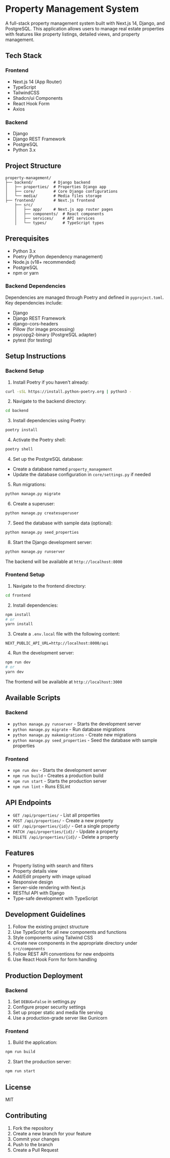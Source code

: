 # Property Management System

A full-stack property management system built with Next.js 14, Django, and PostgreSQL. This application allows users to manage real estate properties with features like property listings, detailed views, and property management.

## Tech Stack

### Frontend
- Next.js 14 (App Router)
- TypeScript
- TailwindCSS
- Shadcn/ui Components
- React Hook Form
- Axios

### Backend
- Django
- Django REST Framework
- PostgreSQL
- Python 3.x

## Project Structure

```
property-management/
├── backend/         # Django backend
│   ├── properties/  # Properties Django app
│   ├── core/        # Core Django configurations
│   └── media/       # Media files storage
├── frontend/        # Next.js frontend
    ├── src/
    │   ├── app/     # Next.js app router pages
    │   ├── components/  # React components
    │   ├── services/    # API services
    │   └── types/       # TypeScript types
```

## Prerequisites

- Python 3.x
- Poetry (Python dependency management)
- Node.js (v18+ recommended)
- PostgreSQL
- npm or yarn

### Backend Dependencies

Dependencies are managed through Poetry and defined in `pyproject.toml`. Key dependencies include:
- Django
- Django REST Framework
- django-cors-headers
- Pillow (for image processing)
- psycopg2-binary (PostgreSQL adapter)
- pytest (for testing)

## Setup Instructions

### Backend Setup

1. Install Poetry if you haven't already:
```bash
curl -sSL https://install.python-poetry.org | python3 -
```

2. Navigate to the backend directory:
```bash
cd backend
```

3. Install dependencies using Poetry:
```bash
poetry install
```

4. Activate the Poetry shell:
```bash
poetry shell
```

4. Set up the PostgreSQL database:
- Create a database named `property_management`
- Update the database configuration in `core/settings.py` if needed

5. Run migrations:
```bash
python manage.py migrate
```

6. Create a superuser:
```bash
python manage.py createsuperuser
```

7. Seed the database with sample data (optional):
```bash
python manage.py seed_properties
```

8. Start the Django development server:
```bash
python manage.py runserver
```

The backend will be available at `http://localhost:8000`

### Frontend Setup

1. Navigate to the frontend directory:
```bash
cd frontend
```

2. Install dependencies:
```bash
npm install
# or
yarn install
```

3. Create a `.env.local` file with the following content:
```env
NEXT_PUBLIC_API_URL=http://localhost:8000/api
```

4. Run the development server:
```bash
npm run dev
# or
yarn dev
```

The frontend will be available at `http://localhost:3000`

## Available Scripts

### Backend
- `python manage.py runserver` - Starts the development server
- `python manage.py migrate` - Run database migrations
- `python manage.py makemigrations` - Create new migrations
- `python manage.py seed_properties` - Seed the database with sample properties

### Frontend
- `npm run dev` - Starts the development server
- `npm run build` - Creates a production build
- `npm run start` - Starts the production server
- `npm run lint` - Runs ESLint

## API Endpoints

- `GET /api/properties/` - List all properties
- `POST /api/properties/` - Create a new property
- `GET /api/properties/{id}/` - Get a single property
- `PATCH /api/properties/{id}/` - Update a property
- `DELETE /api/properties/{id}/` - Delete a property

## Features

- Property listing with search and filters
- Property details view
- Add/Edit property with image upload
- Responsive design
- Server-side rendering with Next.js
- RESTful API with Django
- Type-safe development with TypeScript

## Development Guidelines

1. Follow the existing project structure
2. Use TypeScript for all new components and functions
3. Style components using Tailwind CSS
4. Create new components in the appropriate directory under `src/components`
5. Follow REST API conventions for new endpoints
6. Use React Hook Form for form handling

## Production Deployment

### Backend
1. Set `DEBUG=False` in settings.py
2. Configure proper security settings
3. Set up proper static and media file serving
4. Use a production-grade server like Gunicorn

### Frontend
1. Build the application:
```bash
npm run build
```

2. Start the production server:
```bash
npm run start
```

## License

MIT

## Contributing

1. Fork the repository
2. Create a new branch for your feature
3. Commit your changes
4. Push to the branch
5. Create a Pull Request